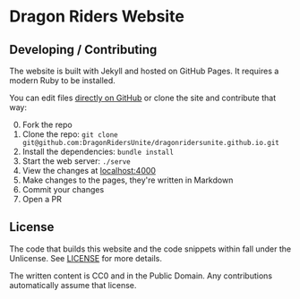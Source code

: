 # Dragon Riders Website

## Developing / Contributing

The website is built with Jekyll and hosted on GitHub Pages. It requires a modern Ruby to be installed.

You can edit files [directly on GitHub](https://github.com/DragonRidersUnite/dragonridersunite.github.io) or clone the site and contribute that way:

0. Fork the repo
1. Clone the repo: `git clone git@github.com:DragonRidersUnite/dragonridersunite.github.io.git`
2. Install the dependencies: `bundle install`
3. Start the web server: `./serve`
4. View the changes at [localhost:4000](http://localhost:4000)
5. Make changes to the pages, they're written in Markdown
6. Commit your changes
7. Open a PR

## License

The code that builds this website and the code snippets within fall under the Unlicense. See [LICENSE](https://github.com/DragonRidersUnite/dragonridersunite.github.io/blob/main/LICENSE) for more details.

The written content is CC0 and in the Public Domain. Any contributions automatically assume that license.
